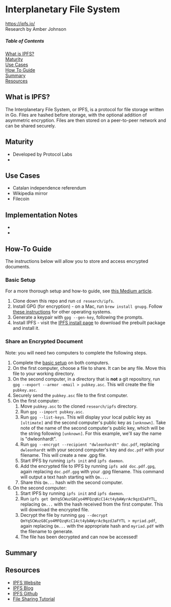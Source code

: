 # Interplanetary File System
https://ipfs.io/  
Research by Amber Johnson

##### Table of Contents
[What is IPFS?](#what-is-ipfs)  
[Maturity](#maturity)  
[Use Cases](#use-cases)  
[How To Guide](#how-to-guide)  
[Summary](#summary)  
[Resources](#resources)  

## What is IPFS?
The Interplanetary File System, or IPFS, is a protocol for file storage written in Go. Files are hashed before storage, with the optional addition of asymmetric encryption. Files are then stored on a peer-to-peer network and can be shared securely.

## Maturity

* Developed by Protocol Labs
* 

## Use Cases

* Catalan independence referendum
* Wikipedia mirror
* Filecoin

## Implementation Notes

* 
* 

## How-To Guide
The instructions below will allow you to store and access encrypted documents.

### Basic Setup
For a more thorough setup and how-to guide, see [this Medium article](https://medium.com/@mycoralhealth/learn-to-securely-share-files-on-the-blockchain-with-ipfs-219ee47df54c).

1. Clone down this repo and run `cd research/ipfs`.
1. Install GPG (for encryption) - on a Mac, run `brew install gnupg`. Follow [these instructions](http://blog.ghostinthemachines.com/2015/03/01/how-to-use-gpg-command-line/) for other operating systems.
1. Generate a keypair with `gpg --gen-key`, following the prompts.
1. Install IPFS - visit the [IPFS install page](https://docs.ipfs.io/introduction/install/) to download the prebuilt package and install it.

### Share an Encrypted Document
Note: you will need two computers to complete the following steps.

1. Complete the [basic setup](#basic-setup) on both computers.
1. On the first computer, choose a file to share. It can be any file. Move this file to your working directory.
1. On the second computer, in a directory that is **not** a git repository, run `gpg --export --armor -email > pubkey.asc`. This will create the file `pubkey.asc`.
1. Securely send the `pubkey.asc` file to the first computer.
1. On the first computer:
    1. Move `pubkey.asc` to the cloned `research/ipfs` directory.
    1. Run `gpg --import pubkey.asc`.
    1. Run `gpg --list-keys`. This will display your local public key as `[ultimate]` and the second computer's public key as `[unknown]`. Take note of the name of the second computer's public key, which will be the string following `[unknown]`.  For this example, we'll say the name is "dwleonhardt".
    1. Run `gpg --encrypt --recipient "dwleonhardt" doc.pdf`, replacing `dwleonhardt` with your second computer's key and `doc.pdf` with your filename. This will create a new .gpg file.
    1. Start IPFS by running `ipfs init` and `ipfs daemon`.
    1. Add the encrypted file to IPFS by running `ipfs add doc.pdf.gpg`, again replacing `doc.pdf.gpg` with your .gpg filename. This command will output a text hash starting with `Qm...`.
    1. Share this `Qm...` hash with the second computer.
1. On the second computer:
    1. Start IPFS by running `ipfs init` and `ipfs daemon`.
    1. Run `ipfs get QmYqSCWuzG8Cyo4MFQzqKcC14ct4ybAWyrAc9qzdJaFYTL`, replacing `Qm...` with the hash received from the first computer. This will download the encrypted file.
    1. Decrypt the file by running `gpg --decrypt QmYqSCWuzG8Cyo4MFQzqKcC14ct4ybAWyrAc9qzdJaFYTL > myriad.pdf`, again replacing `Qm...` with the appropriate hash and `myriad.pdf` with the filename to generate.
    1. The file has been decrypted and can now be accessed!

## Summary



## Resources

* [IPFS Website](https://ipfs.io/)
* [IPFS Blog](https://blog.ipfs.io/)
* [IPFS Github](https://github.com/ipfs/ipfs)
* [File Sharing Tutorial](https://medium.com/@mycoralhealth/learn-to-securely-share-files-on-the-blockchain-with-ipfs-219ee47df54c)
